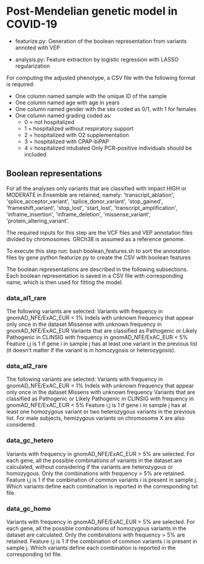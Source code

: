 # Post-Mendelian genetic model in COVID-19

* featurize.py: Generation of the boolean representation from variants annoted with VEP

* analysis.py: Feature extraction by logistic regression with LASSO regularization

For computing the adjusted phenotype, a CSV file with the following format is required:
* One column named sample with the unique ID of the sample
* One column named age with age in years
* One column named gender with the sex coded as 0/1, with 1 for females
* One column named grading coded as:
  * 0 = not hospitalized
  * 1 = hospitalized without respiratory support
  * 2 = hospitalized with O2 supplementation
  * 3 = hospitalized with CPAP-biPAP
  * 4  = hospitalized intubated
Only PCR-positive individuals should be included.

## Boolean representations
For all the analyses only variants that are classified with impact HIGH or MODERATE in Ensemble are retained, namely: 'transcript_ablation', 'splice_acceptor_variant', 'splice_donor_variant', 'stop_gained', 'frameshift_variant', 'stop_lost', 'start_lost', 'transcript_amplification', 'inframe_insertion', 'inframe_deletion', 'missense_variant', 'protein_altering_variant'.

The required inputs for this step are the VCF files and VEP annotation files divided by chromosomes. GRCh38 is assumed as a reference genome.

To execute this step run:
bash boolean_features.sh to sort the annotation files by gene
python featurize.py to create the CSV with boolean features

The boolean representations are described in the following subsections. Each boolean representation is saved in a CSV file with corresponding name, which is then used for fitting the model.

### data_al1_rare
The following variants are selected:
Variants with frequency in gnomAD_NFE/ExAC_EUR < 1%
Indels with unknown frequency that appear only once in the dataset
Missense with unknown frequency in gnomAD_NFE/ExAC_EUR
Variants that are classified as Pathogenic or Likely Pathogenic in CLINSIG with frequency in gnomAD_NFE/ExAC_EUR < 5%
Feature i,j is 1 if gene i in sample j has at least one variant in the previous list (it doesn’t matter if the variant is in homozygosis or heterozygosis).

### data_al2_rare
The following variants are selected:
Variants with frequency in gnomAD_NFE/ExAC_EUR < 1%
Indels with unknown frequency that appear only once in the dataset
Missens with unknown frequency
Variants that are classified as Pathogenic or Likely Pathogenic in CLINSIG with frequency in gnomAD_NFE/ExAC_EUR < 5%
Feature i,j is 1 if gene i in sample j has at least one homozygous variant or two heterozygous variants in the previous list. For male subjects, hemizygous variants on chromosome X are also considered.

### data_gc_hetero
Variants with frequency in gnomAD_NFE/ExAC_EUR > 5% are selected. For each gene, all the possible combinations of variants in the dataset are calculated, without considering if the variants are heterozygous or homozygous. Only the combinations with frequency > 5% are retained. Feature i,j is 1 if the combination of common variants i is present in sample j. Which variants define each combination is reported in the corresponding txt file.

### data_gc_homo
Variants with frequency in gnomAD_NFE/ExAC_EUR > 5% are selected. For each gene, all the possible combinations of homozygous variants in the dataset are calculated. Only the combinations with frequency > 5% are retained. Feature i,j is 1 if the combination of common variants i is present in sample j. Which variants define each combination is reported in the corresponding txt file.
